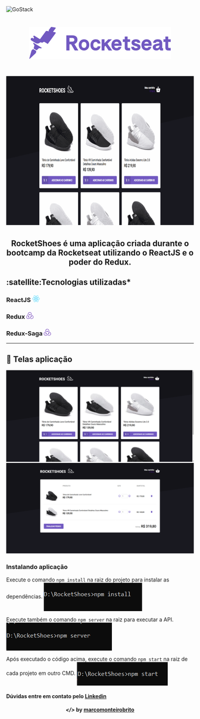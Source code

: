 <img alt="GoStack" src="https://storage.googleapis.com/golden-wind/bootcamp-gostack/header-desafios.png" />
<h1 align="center">
    <img alt="" title="" src="imagens/rocketseat.svg">
</h1>

<h1 align="center">
    <img src="imagens/rocketshoes.gif" width="800" height="400"/>
</h1>

<h2 align="center">RocketShoes é uma aplicação criada durante o bootcamp da Rocketseat utilizando o ReactJS e o poder do Redux.</h2>

<h2><strong>:satellite:Tecnologias utilizadas*</strong></h2>

<h3>ReactJS <img src="imagens/react.png" alt="react" height="18"> </h3>
<h3>Redux <img src="imagens/redux-2.png" alt="redux" height="18"> </h3>
<h3>Redux-Saga <img src="imagens/redux-2.png" alt="redux" height="18"> </h3>

---

## 🚀 Telas aplicação 

<p align="center">
	<img alt="" title="" src="imagens/Home.PNG">
	<img alt="" title="" src="imagens/Cart.PNG">
</p>


### Instalando aplicação

Execute o comando ```npm install``` na raiz do projeto para instalar as dependências.
<img align="center" alt="npminstall" src="imagens/npminstall.PNG"> 

Execute também o comando ```npm server``` na raiz para executar a API.
<img align="center" alt="npmserver" src="imagens/server.PNG"> 

Após executado o código acima, execute o comando ```npm start``` na raiz de cada projeto em outro CMD.
<img align="center" alt="npmstart" src="imagens/npmStart.PNG">


 
<h4>Dúvidas entre em contato pelo <a href="https://www.linkedin.com/in/marco-antonio-monteiro-de-brito-541ba0144/" target="_blank">Linkedin</a> </h4>

<h4 align="center"> <em>&lt;/&gt;</em> by <a href="https://github.com/marcomonteirobrito" target="_blank">marcomonteirobrito</a> </h4>
